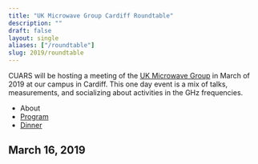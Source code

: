 ```yaml
---
title: "UK Microwave Group Cardiff Roundtable"
description: ""
draft: false
layout: single
aliases: ["/roundtable"]
slug: 2019/roundtable
---
```


CUARS will be hosting a meeting of the [UK Microwave Group](http://www.microwavers.org) in March of 2019 at our campus in Cardiff. This one day event is a mix of talks, measurements, and socializing about activities in the GHz frequencies.

<div class="tabs is-centered">
    <ul>
        <li class=is-active><a>About</a></li>
        <li><a href="/events/2019/roundtable/program">Program</a></li>
        <li><a href="/events/2019/roundtable/dinner">Dinner</a></li>
    </ul>
</div>

## March 16, 2019


